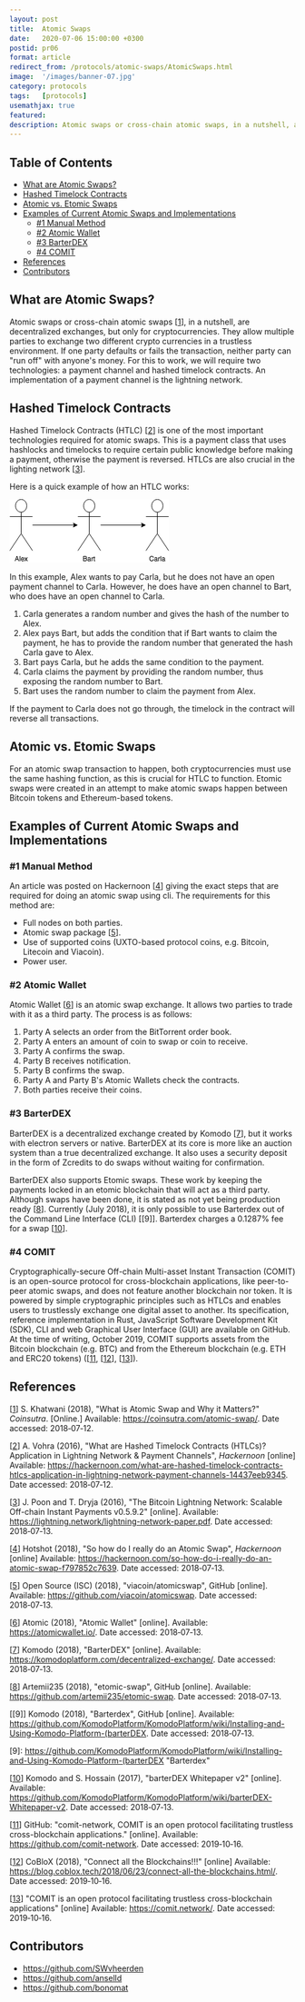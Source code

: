```yaml
---
layout: post
title:  Atomic Swaps
date:   2020-07-06 15:00:00 +0300
postid: pr06
format: article
redirect_from: /protocols/atomic-swaps/AtomicSwaps.html
image:  '/images/banner-07.jpg'
category: protocols
tags:   [protocols]
usemathjax: true
featured:
description: Atomic swaps or cross-chain atomic swaps, in a nutshell, are decentralized exchanges, but only for cryptocurrencies.
---
```


## Table of Contents

- [What are Atomic Swaps?](#what-are-atomic-swaps)
- [Hashed Timelock Contracts](#hashed-timelock-contracts)
- [Atomic vs. Etomic Swaps](#atomic-vs-etomic-swaps)
- [Examples of Current Atomic Swaps and Implementations](#examples-of-current-atomic-swaps-and-implementations)
  - [#1 Manual Method](#1-manual-method)
  - [#2 Atomic Wallet](#2-atomic-wallet)
  - [#3 BarterDEX](#3-barterdex)
  - [#4 COMIT](#4-comit)
- [References](#references)
- [Contributors](#contributors)


## What are Atomic Swaps?

Atomic swaps or cross-chain atomic swaps [[1]], in a nutshell, are decentralized
exchanges, but only for cryptocurrencies. They allow multiple parties to exchange two different crypto currencies in a
trustless environment. If one party defaults or fails the transaction, neither party can "run off" with anyone's
money. For this to work, we will require two technologies: a payment channel and hashed timelock contracts. An
implementation of a payment channel is the lightning network.

## Hashed Timelock Contracts

Hashed Timelock Contracts (HTLC) [[2]] is one of the most important technologies required for atomic swaps. This is a
payment class that uses hashlocks and timelocks to require certain public knowledge before making a payment, otherwise
the payment is reversed. HTLCs are also
crucial in the lighting network [[3]].

Here is a quick example of how an HTLC works:

![alt](/images/digital-assets/atomic-swaps/Characters.png)

In this example, Alex wants to pay Carla, but he does not have an open payment channel to Carla. However, he does have an
open channel to Bart, who does have an open channel to Carla.

1. Carla generates a random number and gives the hash of the number to Alex.
2. Alex pays Bart, but adds the condition that if Bart wants to claim the payment, he has to provide the random number
that generated the hash Carla gave to Alex.
3. Bart pays Carla, but he adds the same condition to the payment.
4. Carla claims the payment by providing the random number, thus exposing the random number to Bart.
5. Bart uses the random number to claim the payment from Alex.

If the payment to Carla does not go through, the timelock in the contract will reverse all transactions.

## Atomic vs. Etomic Swaps

For an atomic swap transaction to happen, both cryptocurrencies must use the same hashing function, as this is crucial
for HTLC to function. Etomic swaps were created in an attempt to make atomic swaps happen between Bitcoin tokens and
Ethereum-based tokens.

## Examples of Current Atomic Swaps and Implementations
### #1 Manual Method
An article was posted on Hackernoon [[4]]
giving the exact steps that are required for doing an atomic swap using cli. The requirements for this method are:

- Full nodes on both parties.
- Atomic swap package [[5]].
- Use of supported coins (UXTO-based protocol coins, e.g. Bitcoin, Litecoin and Viacoin).
- Power user.

### #2 Atomic Wallet

Atomic Wallet [[6]] is an atomic swap exchange. It allows two parties to trade with it as
a third party. The process is as follows:

1. Party A selects an order from the BitTorrent order book.
2. Party A enters an amount of coin to swap or coin to receive.
3. Party A confirms the swap.
4. Party B receives notification.
5. Party B confirms the swap.
6. Party A and Party B's Atomic Wallets check the contracts.
7. Both parties receive their coins.

### #3 BarterDEX

BarterDEX is a decentralized exchange created by Komodo [[7]], but
it works with electron servers or native. BarterDEX at its core is more like an auction system than a true decentralized
exchange. It also uses a security deposit in the form of Zcredits to do swaps without waiting for confirmation.

BarterDEX also supports Etomic swaps. These work by keeping the payments locked in an etomic blockchain that will act
as a third party. Although swaps have been done, it is stated as not yet being production ready [[8]]. Currently
(July&nbsp;2018), it is only possible to use Barterdex out of the Command Line Interface (CLI) [[9]]. Barterdex charges
a 0.1287% fee for a swap [[10]].

### #4 COMIT
Cryptographically-secure Off-chain Multi-asset Instant Transaction (COMIT) is an open-source protocol for
cross-blockchain applications, like peer-to-peer atomic swaps, and does not feature another blockchain nor token. It
is powered by simple cryptographic principles such as HTLCs and enables users to trustlessly exchange one digital asset
to another. Its specification, reference implementation in Rust, JavaScript Software Development Kit (SDK), CLI and web
Graphical User Interface (GUI) are available on GitHub. At the time of writing, October&nbsp;2019, COMIT supports
assets from the Bitcoin blockchain (e.g. BTC) and from the Ethereum blockchain (e.g. ETH and ERC20 tokens)
([[11], [[12]], [[13]]).


## References

[[1]] S. Khatwani (2018), "What is Atomic Swap and Why it Matters?" *Coinsutra*. [Online.]
Available: <https://coinsutra.com/atomic-swap/>. Date accessed: 2018&#8209;07&#8209;12.

[1]: https://coinsutra.com/atomic-swap/
"What is Atomic Swap and Why it Matters?"

[[2]] A. Vohra (2016), "What are Hashed Timelock Contracts (HTLCs)? Application in Lightning Network & Payment Channels",
*Hackernoon* [online] Available: <https://hackernoon.com/what-are-hashed-timelock-contracts-htlcs-application-in-lightning-network-payment-channels-14437eeb9345>.
Date accessed: 2018&#8209;07&#8209;12.

[2]: https://hackernoon.com/what-are-hashed-timelock-contracts-htlcs-application-in-lightning-network-payment-channels-14437eeb9345
"What are Hashed Timelock Contracts (HTLCs)? Application in Lightning Network & Payment Channels"

[[3]] J. Poon and T. Dryja (2016), "The Bitcoin Lightning Network: Scalable Off-chain Instant Payments v0.5.9.2" [online].
Available: <https://lightning.network/lightning-network-paper.pdf>. Date accessed: 2018&#8209;07&#8209;13.

[3]: https://lightning.network/lightning-network-paper.pdf
"The Bitcoin Lightning Network: Scalable Off-chain Instant Payments v0.5.9.2"

[[4]] Hotshot (2018), "So how do I really do an Atomic Swap", *Hackernoon* [online]
Available: <https://hackernoon.com/so-how-do-i-really-do-an-atomic-swap-f797852c7639>. Date accessed: 2018&#8209;07&#8209;13.

[4]: https://hackernoon.com/so-how-do-i-really-do-an-atomic-swap-f797852c7639
"So how do I really do an Atomic Swap"

[[5]] Open Source (ISC) (2018), "viacoin/atomicswap", GitHub [online]. Available: <https://github.com/viacoin/atomicswap>.
Date accessed: 2018&#8209;07&#8209;13.

[5]: https://github.com/viacoin/atomicswap
"viacoin/atomicswap"

[[6]] Atomic (2018), "Atomic Wallet" [online]. Available: <https://atomicwallet.io/>. Date accessed: 2018&#8209;07&#8209;13.

[6]: https://atomicwallet.io/
"Atomic Wallet"

[[7]] Komodo (2018), "BarterDEX" [online]. Available: <https://komodoplatform.com/decentralized-exchange/>.
Date accessed: 2018&#8209;07&#8209;13.

[7]: https://komodoplatform.com/decentralized-exchange/
"BarterDEX"

[[8]] Artemii235 (2018), "etomic-swap", GitHub [online]. Available: <https://github.com/artemii235/etomic-swap>.
Date accessed: 2018&#8209;07&#8209;13.

[8]: https://github.com/artemii235/etomic-swap
"etomic-swap"

[[9]] Komodo (2018), "Barterdex", GitHub [online]. Available:
<https://github.com/KomodoPlatform/KomodoPlatform/wiki/Installing-and-Using-Komodo-Platform-(barterDEX>.
Date accessed: 2018&#8209;07&#8209;13.

[9]: https://github.com/KomodoPlatform/KomodoPlatform/wiki/Installing-and-Using-Komodo-Platform-(barterDEX
"Barterdex"

[[10]] Komodo and S. Hossain (2017), "barterDEX Whitepaper v2" [online].
Available: <https://github.com/KomodoPlatform/KomodoPlatform/wiki/barterDEX-Whitepaper-v2>. Date accessed: 2018&#8209;07&#8209;13.

[10]: https://github.com/KomodoPlatform/KomodoPlatform/wiki/barterDEX-Whitepaper-v2
"barterDEX Whitepaper v2"

[[11]] GitHub: "comit-network, COMIT is an open protocol facilitating trustless cross-blockchain applications."
[online]. Available: <https://github.com/comit-network>. Date accessed: 2019&#8209;10&#8209;16.

[11]: https://github.com/comit-network
"GitHub: comit-network"

[[12]] CoBloX (2018), "Connect all the Blockchains!!!" [online] Available:
<https://blog.coblox.tech/2018/06/23/connect-all-the-blockchains.html/>. Date accessed: 2019&#8209;10&#8209;16.

[12]: https://blog.coblox.tech/2018/06/23/connect-all-the-blockchains.html
"CoBloX Connect all the Blockchains!!!"

[[13]] "COMIT is an open protocol facilitating trustless cross-blockchain applications" [online]
Available: <https://comit.network/>. Date accessed: 2019&#8209;10&#8209;16.

[13]: https://comit.network/
"COMIT Website"





## Contributors

- <https://github.com/SWvheerden>
- <https://github.com/anselld>
- <https://github.com/bonomat>
